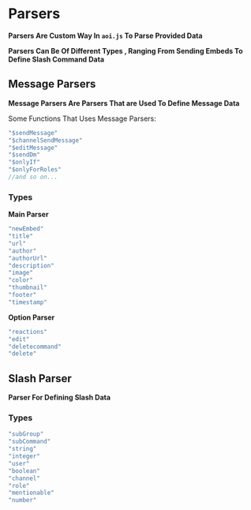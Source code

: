 # Parsers

**Parsers Are Custom Way In `aoi.js` To Parse Provided Data**

**Parsers Can Be Of Different Types , Ranging From Sending Embeds To Define Slash Command Data**

## Message Parsers 
**Message Parsers Are Parsers That are Used To Define Message Data**

Some Functions That Uses Message Parsers:
```javascript
"$sendMessage"
"$channelSendMessage"
"$editMessage"
"$sendDm"
"$onlyIf"
"$onlyForRoles"
//and so on...
``` 

### Types 
**Main Parser**

```javascript
"newEmbed"
"title"
"url"
"author"
"authorUrl"
"description"
"image"
"color"
"thumbnail"
"footer"
"timestamp"
```

**Option Parser**

```javascript
"reactions"
"edit"
"deletecommand"
"delete"
```

## Slash Parser 
**Parser For Defining Slash Data**

### Types 

```javascript
"subGroup"
"subCommand"
"string"
"integer"
"user"
"boolean"
"channel"
"role"
"mentionable"
"number"
``` 